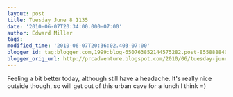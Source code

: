 ```yaml
---
layout: post
title: Tuesday June 8 1135
date: '2010-06-07T20:34:00.000-07:00'
author: Edward Miller
tags: 
modified_time: '2010-06-07T20:36:02.403-07:00'
blogger_id: tag:blogger.com,1999:blog-650763852144575282.post-8558888401893677149
blogger_orig_url: http://prcadventure.blogspot.com/2010/06/tuesday-june-8-1135.html
---
```


Feeling a bit better today, although still have a headache. It's really nice outside though, so will get out of this urban cave for a lunch I think =)
